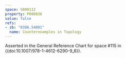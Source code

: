 ```yaml
---
space: S000112
property: P000036
value: false
refs:
- zb: "0386.54001"
  name: Counterexamples in Topology
---
```


Asserted in the General Reference Chart for space #115 in
{{doi:10.1007/978-1-4612-6290-9_6}}.

